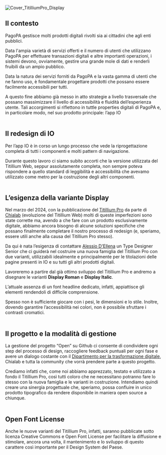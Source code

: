 
![Cover_TitilliumPro_Display](https://github.com/AlbertoVelardi/titillium_pro_display/assets/164334880/e777fba6-7940-4a87-9cfb-0709b8e088fc)


## **Il contesto**<br>
PagoPA gestisce molti prodotti digitali rivolti sia ai cittadini che agli enti pubblici.

Data l'ampia varietà di servizi offerti e il numero di utenti che utilizzano PagoPA per effettuare transazioni digitali e altre importanti operazioni, i sistemi devono, ovviamente, gestire una grande mole di dati e renderli fruibili da un ampio pubblico.

Data la natura dei servizi forniti da PagoPA e la vasta gamma di utenti che ne fanno uso, è fondamentale progettare prodotti che possano essere facilmente accessibili per tutti.

A questo fine abbiamo già messo in atto strategie a livello trasversale che possano massimizzare il livello di accessibilità e fluidità dell’esperienza utente. Tali accorgimenti si riflettono in tuttle properties digitali di PagoPA e, in particolare modo, nel suo prodotto principale: l’app IO
<br><br>

## **Il redesign di IO**<br>
Per l’app IO è in corso un lungo processo che vede la riprogettazione completa di tutti i componenti e molti pattern di navigazione. 

Durante questo lavoro ci siamo subito accorti che la versione utilizzata del Titillium Web, seppur assolutamente completa, non sempre poteva rispondere a quello standard di leggibilità e accessibilità che avevamo utilizzato come metro per la costruzione degli altri componenti.
<br><br>

## **L’esigenza della variante Display**<br>
Nel marzo del 2024, con la pubblicazione del [Titillium Pro](https://github.com/chialab/titillium_pro) da parte di [Chialab](https://www.chialab.it/works/lunga-vita-al-titillium) (evoluzione del Titillium Web) molti di queste imperfezioni sono state corrette ma, avendo a che fare con un prodotto esclusivamente digitale, abbiamo ancora bisogno di alcune soluzioni specifiche che possano finalmente completare il nostro processo di redesign (e, speriamo, essere utili anche alla causa del Titillium Pro stesso). 

Da qui è nata l’esigenza di contattare [Alessio D'Ellena](https://www.alessiodellena.com/) un Type Designer Senior che ci guiderà nel costruire una nuova famiglia del Titillium Pro con due varianti, utilizzabili idealmente e principalmente per le titolazioni delle pagine presenti in IO e su tutti gli altri prodotti digitali.

Lavoreremo a partire dal già ottimo sviluppo del Titillium Pro e andremo a disegnare le varianti **Display Roman** e **Display Italic**.

L’attuale assenza di un font headline dedicato, infatti, appiattisce gli elementi rendendoli di difficile comprensione. 

Spesso non è sufficiente giocare con i pesi, le dimensioni e lo stile.
Inoltre, dovendo garantire l’accessibilità nei colori, non è possibile sfruttare i contrasti cromatici. 
<br><br>

## **Il progetto e la modalità di gestione**<br>
La gestione del progetto “Open” su Github ci consente di condividere ogni step del processo di design, raccogliere feedback puntuali per ogni fase e avere un dialogo costante con il [Dipartimento per la trasformazione digitale](https://innovazione.gov.it/dipartimento/), Chialab e tutta la community che vorrà prendere parte a questo progetto. 

Crediamo infatti che, come noi abbiamo apprezzato, testato e utilizzato a fondo il Titillium Pro, così tutti coloro che ne necessitano potranno fare lo stesso con la nuova famiglia e le varianti in costruzione. Intendiamo quindi creare una sinergia progettuale che, speriamo, possa confluire in unico prodotto tipografico da rendere disponibile in maniera open source a chiunque.
<br><br>
## **Open Font License**<br>

Anche le nuove varianti del Titillium Pro, infatti, saranno pubblicate sotto licenza Creative Commons e Open Font License per facilitare la diffusione e stimolare, ancora una volta, il mantenimento e lo sviluppo di questo carattere così importante per il Design System del Paese.


